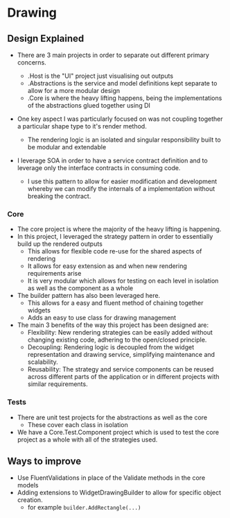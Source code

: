 # Drawing

## Design Explained

- There are 3 main projects in order to separate out different primary concerns.
	- .Host is the "UI" project just visualising out outputs
	- .Abstractions is the service and model definitions kept separate to allow for a more modular design
	- .Core is where the heavy lifting happens, being the implementations of the abstractions glued together using DI

- One key aspect I was particularly focused on was not coupling together a particular shape type to it's render method.
	- The rendering logic is an isolated and singular responsibility built to be modular and extendable
- I leverage SOA in order to have a service contract definition and to leverage only the interface contracts in consuming code.
	- I use this pattern to allow for easier modification and development whereby we can modify the internals of a implementation without breaking the contract. 

### Core
- The core project is where the majority of the heavy lifting is happening.
- In this project, I leveraged the strategy pattern in order to essentially build up the rendered outputs
	- This allows for flexible code re-use for the shared aspects of rendering
	- It allows for easy extension as and when new rendering requirements arise
	- It is very modular which allows for testing on each level in isolation as well as the component as a whole
- The builder pattern has also been leveraged here.
	- This allows for a easy and fluent method of chaining together widgets
	- Adds an easy to use class for drawing management
- The main 3 benefits of the way this project has been designed are:
	- Flexibility: New rendering strategies can be easily added without changing existing code, adhering to the open/closed principle.
	- Decoupling: Rendering logic is decoupled from the widget representation and drawing service, simplifying maintenance and scalability.
	- Reusability: The strategy and service components can be reused across different parts of the application or in different projects with similar requirements.


### Tests
- There are unit test projects for the abstractions as well as the core
	- These cover each class in isolation
- We have a Core.Test.Component project which is used to test the core project as a whole with all of the strategies used. 

## Ways to improve
- Use FluentValidations in place of the Validate methods in the core models
- Adding extensions to WidgetDrawingBuilder to allow for specific object creation.
	- for example `builder.AddRectangle(...)`